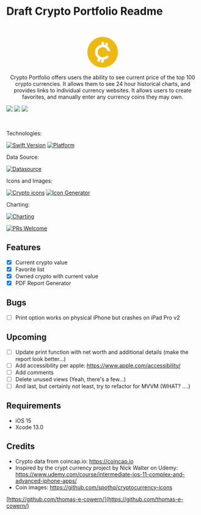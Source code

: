 # Draft Crypto Portfolio Readme
<br />
<p align="center">
  <a href="https://github.com/thomas-e-cowern/">
    <img src="CryptoPortfolio/Assets.xcassets/coin_images/generic.imageset/generic.png" alt="Logo" width="80" height="80">
  </a>
  <p align="center">
    Crypto Portfolio offers users the ability to see current price of the top 100 crypto currencies.  It allows them to see 24 hour historical charts, and provides links to individual currency websites.  It allows users to create favorites, and manually enter any currency coins they may own.
  </p>
</p>
<p align="row">
<img src= "CryptoPortfolio/Unlock-detail-link.gif" width="200" >
<img src= "CryptoPortfolio/Favorites.gif" width="200" >
<img src= "CryptoPortfolio/Owned.gif" width="200" >
</p>
<br />

Technologies:

[![Swift Version][swift-image]][swift-url]
[![Platform](https://img.shields.io/badge/iOS-15-green)](https://www.apple.com/ios/ios-15/)

Data Source: 

[![Datasource][coincap-image]][coincap-url]

Icons and Images:

[![Crypto icons][crypto-icon-image]][crypto-icon-url]
[![Icon Generator][icon-gen-image]][icon-gen-url]

<!--[![License][license-image]][license-url]  -->
Charting:

[![Charting][charting-image]][charting-url]



[![PRs Welcome](https://img.shields.io/badge/PRs-welcome-brightgreen.svg?style=flat-square)](http://makeapullrequest.com)

## Features

- [x] Current crypto value
- [x] Favorite list
- [x] Owned crypto with current value
- [x] PDF Report Generator

## Bugs

- [ ] Print option works on physical iPhone but crashes on iPad Pro v2

## Upcoming

- [ ] Update print function with net worth and additional details (make the report look better...)
- [ ] Add accessibility per apple: https://www.apple.com/accessibility/ 
- [ ] Add comments 
- [ ] Delete unused views (Yeah, there's a few...)
- [ ] And last, but certainly not least, try to refactor for MVVM (WHAT? ....)

## Requirements

- iOS 15
- Xcode 13.0

## Credits

- Crypto data from coincap.io: https://coincap.io
- Inspired by the crypt currency project by Nick Walter on Udemy: https://www.udemy.com/course/intermediate-ios-11-complex-and-advanced-iphone-apps/
- Coin images: https://github.com/spothq/cryptocurrency-icons

[https://github.com/thomas-e-cowern/](https://github.com/thomas-e-cowern/)

[swift-image]:https://img.shields.io/badge/swift-5.0-orange.svg
[swift-url]: https://swift.org/
[license-image]: https://img.shields.io/badge/License-MIT-blue.svg
[license-url]: LICENSE
[coincap-image]: https://img.shields.io/badge/crypto%20data-coincap.io-lightgrey
[coincap-url]: https://coincap.io
[crypto-icon-url]: https://github.com/spothq/cryptocurrency-icons
[crypto-icon-image]: https://img.shields.io/badge/crypto%20icons-spothq-lightgrey
[icon-gen-image]: https://img.shields.io/badge/Icon%20generator-appicon.co-lightgrey
[icon-gen-url]: https://appicon.co
[charting-image]: https://img.shields.io/badge/charts-logrocket.com-lightgrey
[charting-url]: https://blog.logrocket.com/building-custom-charts-swiftui/


